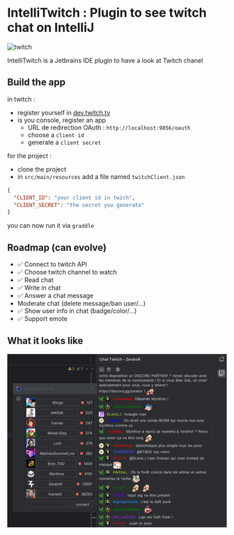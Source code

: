 # IntelliTwitch : Plugin to see twitch chat on IntelliJ

![twitch](https://img.shields.io/badge/Jetbrains-Twitch-9147FF.svg)

IntelliTwitch is a Jetbrains IDE plugin to have a look at Twitch chanel

## Build the app

in twitch :
- register yourself in [dev.twitch.tv](https://dev.twitch.tv/)
- is you console, register an app
   - URL de redirection OAuth : `http://localhost:9856/oauth`
   - choose a `client id`
   - generate a `client secret`

for the project :
- clone the project
- in `src/main/resources` add a file named `twitchClient.json`
```json
{
  "CLIENT_ID": "your client id in twich",
  "CLIENT_SECRET": "the secret you generate"
}
```

you can now run it via `graddle`

## Roadmap (can evolve)

- ✅ Connect to twitch API
- ✅ Choose twitch channel to watch
- ✅ Read chat
- ✅ Write in chat
- ✅ Answer a chat message
- Moderate chat (delete message/ban user/...)
- ✅ Show user info in chat (badge/color/...)
- ✅ Support emote

## What it looks like
![capture](./doc/capture.png)